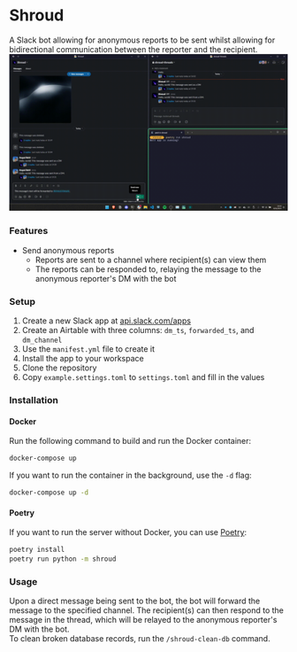 # Shroud  
A Slack bot allowing for anonymous reports to be sent whilst allowing for bidirectional communication between the reporter and the recipient.  
[![Demo](shroud.gif)](shroud.mp4)

### Features
* Send anonymous reports
    * Reports are sent to a channel where recipient(s) can view them
    * The reports can be responded to, relaying the message to the anonymous reporter's DM with the bot

### Setup
1. Create a new Slack app at [api.slack.com/apps](https://api.slack.com/apps)  
2. Create an Airtable with three columns: `dm_ts`, `forwarded_ts`, and `dm_channel`  
3. Use the `manifest.yml` file to create it  
4. Install the app to your workspace  
5. Clone the repository  
6. Copy `example.settings.toml` to `settings.toml` and fill in the values


### Installation  
#### Docker
Run the following command to build and run the Docker container:  
```sh
docker-compose up
```
If you want to run the container in the background, use the `-d` flag:  
```sh
docker-compose up -d
```

#### Poetry
If you want to run the server without Docker, you can use [Poetry](https://python-poetry.org/):    
```sh
poetry install
poetry run python -m shroud
```

### Usage
Upon a direct message being sent to the bot, the bot will forward the message to the specified channel. The recipient(s) can then respond to the message in the thread, which will be relayed to the anonymous reporter's DM with the bot.  
To clean broken database records, run the `/shroud-clean-db` command.  